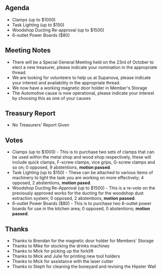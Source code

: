 ﻿---
layout: meeting
description: Clamps, Task Lighting, Woodshop Ducting Re-Approval, Power Boards for Kitchen
date: 2018-09-25
time:
  open: '2000'
  close: '2026'
members:
  - Michael King
  - Lincoln Phillips
  - Dave Seff
  - Craig Rea
  - Joshua Hogendorn
  - Craig Hudson-Taylor
  - Jarod Saunders
  - Julie Kernick
  - Mike Morrison
  - Jaimyn Mayer
  - Nathan Beveridge
  - Jared Dalrymple
  - Timothy Reichle
  - Brendan Halliday
  - Meka Beecham
  - James Beecham
  - Scott Wilson
  - Sven Hanzka
  - Steve Jordan
  - James Churchill
  - Brendan Hall
  - Mike Ando
author: Michael King
signed: Alex Wixted
---

## Agenda
- Clamps (up to $1000)
- Task Lighting (up to $150)
- Woodshop Ducting Re-approval (up to $1500)
- 6-outlet Power Boards ($80)

## Meeting Notes
- There will be a Special General Meeting held on the 23rd of October to elect a new treasurer, please indicate your nomination in the appropriate thread.
- We are looking for volunteers to help us at Supanova, please indicate your interest and availability in the appropriate thread.
- We now have a working magnetic door holder in Member's Storage
- The Automotive cause is now operational, please indicate your interest by choosing this as one of your causes

## Treasury Report
- No Treasurers' Report Given

## Votes
- Clamps (up to $1000) - This is to purchase two sets of clamps that can be used within the metal shop and wood shop respectively, these will include quick clamps, F-screw clamps, vice grips, G-screw clamps and so on; 0 opposed, 9 abstentions, ****motion passed****.
- Task Lighting (up to $150) - These can be attached to various items of machinery to light the task you are working on more effectively; 4 opposed, 2 abstentions, ****motion pased****.
- Woodshop Ducting Re-Approval (up to $1500) - This is a re-vote on the previously approved works for the ducting for the woodshop dust extraction system; 0 opposed, 2 abstentions, ****motion passed****.
- 6-outlet Power Boards ($80) - This is to purchase two 6-outlet power boards for use in the kitchen area; 0 opposed, 0 abstentions; ****motion passed****.

## Thanks
- Thanks to Brendan for the magnetic door holder for Members' Storage
- Thanks to Mike for stocking the drinks machines
- Thanks to Mick for picking up the forklift
- Thanks to Mick and Julie for printing new tool holders
- Thanks to Mick for assistance with the laser cutter
- Thanks to Steph for cleaning the boneyard and revising the Hipster Wall